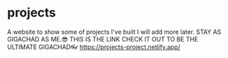 # projects
A website to show some of projects I've built 
I will add more later.
STAY AS GIGACHAD AS ME.😎
THIS IS THE LINK CHECK IT OUT TO BE THE ULTIMATE GIGACHAD👓
https://projects-project.netlify.app/
